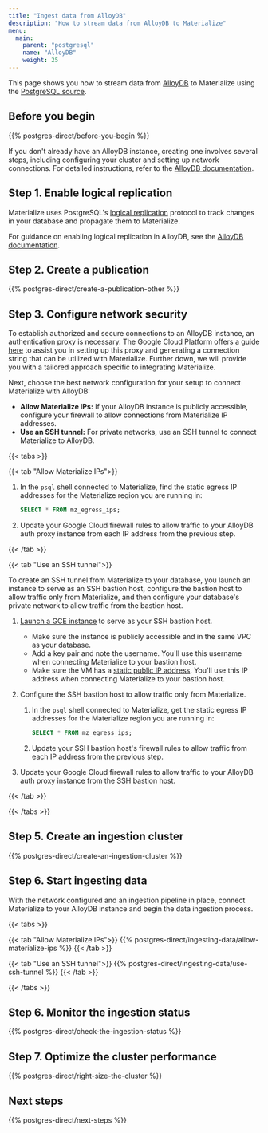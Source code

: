 ```yaml
---
title: "Ingest data from AlloyDB"
description: "How to stream data from AlloyDB to Materialize"
menu:
  main:
    parent: "postgresql"
    name: "AlloyDB"
    weight: 25
---
```


This page shows you how to stream data from [AlloyDB](https://cloud.google.com/alloydb) to Materialize using the [PostgreSQL source](/sql/create-source/postgres/).

## Before you begin

{{% postgres-direct/before-you-begin %}}

If you don't already have an AlloyDB instance, creating one involves several steps, including configuring your cluster and setting up network connections. For detailed instructions, refer to the [AlloyDB documentation](https://cloud.google.com/alloydb/docs).

## Step 1. Enable logical replication

Materialize uses PostgreSQL's [logical replication](https://www.postgresql.org/docs/current/logical-replication.html) protocol to track changes in your database and propagate them to Materialize.

For guidance on enabling logical replication in AlloyDB, see the [AlloyDB documentation](https://cloud.google.com/datastream/docs/configure-your-source-postgresql-database#configure_alloydb_for_replication).

## Step 2. Create a publication

{{% postgres-direct/create-a-publication-other %}}

## Step 3. Configure network security

To establish authorized and secure connections to an AlloyDB instance, an authentication proxy is necessary. The Google Cloud Platform offers a guide [here](https://cloud.google.com/alloydb/docs/auth-proxy/connect) to assist you in setting up this proxy and generating a connection string that can be utilized with Materialize. Further down, we will provide you with a tailored approach specific to integrating Materialize.

Next, choose the best network configuration for your setup to connect Materialize with AlloyDB:

- **Allow Materialize IPs:** If your AlloyDB instance is publicly accessible, configure your firewall to allow connections from Materialize IP addresses.
- **Use an SSH tunnel:** For private networks, use an SSH tunnel to connect Materialize to AlloyDB.

{{< tabs >}}

{{< tab "Allow Materialize IPs">}}

1. In the `psql` shell connected to Materialize, find the static egress IP addresses for the Materialize region you are running in:

    ```sql
    SELECT * FROM mz_egress_ips;
    ```

1. Update your Google Cloud firewall rules to allow traffic to your AlloyDB auth proxy instance from each IP address from the previous step.

{{< /tab >}}

{{< tab "Use an SSH tunnel">}}

To create an SSH tunnel from Materialize to your database, you launch an instance to serve as an SSH bastion host, configure the bastion host to allow traffic only from Materialize, and then configure your database's private network to allow traffic from the bastion host.

1. [Launch a GCE instance](https://cloud.google.com/compute/docs/instances/create-start-instance) to serve as your SSH bastion host.

    - Make sure the instance is publicly accessible and in the same VPC as your database.
    - Add a key pair and note the username. You'll use this username when connecting Materialize to your bastion host.
    - Make sure the VM has a [static public IP address](https://cloud.google.com/compute/docs/ip-addresses/reserve-static-external-ip-address). You'll use this IP address when connecting Materialize to your bastion host.

1. Configure the SSH bastion host to allow traffic only from Materialize.

    1. In the `psql` shell connected to Materialize, get the static egress IP addresses for the Materialize region you are running in:

        ```sql
        SELECT * FROM mz_egress_ips;
        ```

    1. Update your SSH bastion host's firewall rules to allow traffic from each IP address from the previous step.

1. Update your Google Cloud firewall rules to allow traffic to your AlloyDB auth proxy instance from the SSH bastion host.

{{< /tab >}}

{{< /tabs >}}

## Step 5. Create an ingestion cluster

{{% postgres-direct/create-an-ingestion-cluster %}}

## Step 6. Start ingesting data

With the network configured and an ingestion pipeline in place, connect Materialize to your AlloyDB instance and begin the data ingestion process.

{{< tabs >}}

{{< tab "Allow Materialize IPs">}}
{{% postgres-direct/ingesting-data/allow-materialize-ips %}}
{{< /tab >}}

{{< tab "Use an SSH tunnel">}}
{{% postgres-direct/ingesting-data/use-ssh-tunnel %}}
{{< /tab >}}

{{< /tabs >}}

## Step 6. Monitor the ingestion status

{{% postgres-direct/check-the-ingestion-status %}}

## Step 7. Optimize the cluster performance

{{% postgres-direct/right-size-the-cluster %}}

## Next steps

{{% postgres-direct/next-steps %}}
